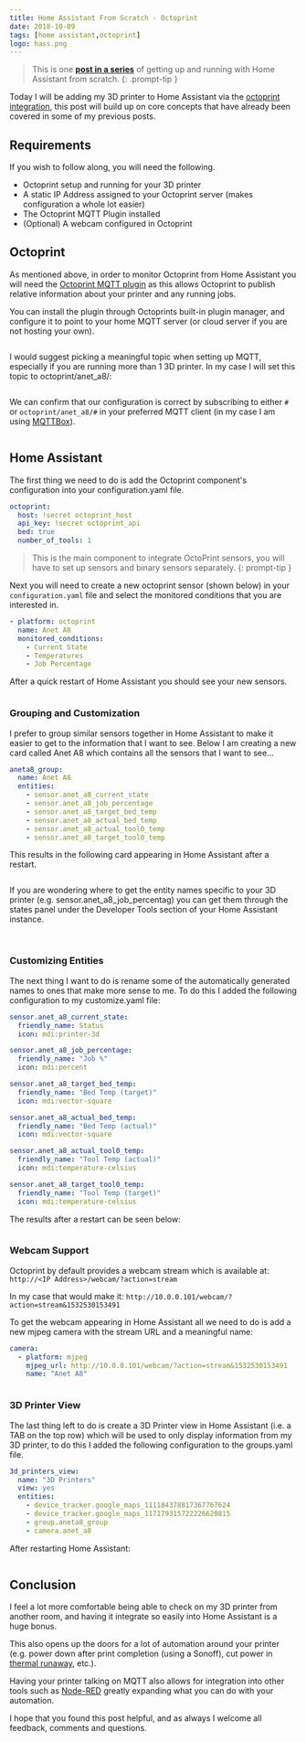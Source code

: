 ```yaml
---
title: Home Assistant From Scratch - Octoprint
date: 2018-10-09
tags: [home assistant,octoprint]
logo: hass.png
---
```


> This is one **[post in a series](https://www.richardn.ca/posts/HomeAssistantFromScratchInstallation/)** of getting up and running with Home Assistant from scratch.
{: .prompt-tip }

Today I will be adding my 3D printer to Home Assistant via the [octoprint integration](https://www.home-assistant.io/integrations/octoprint/), this post will build up on core concepts that have already been covered in some of my previous posts.

## Requirements
If you wish to follow along, you will need the following.

- Octoprint setup and running for your 3D printer
- A static IP Address assigned to your Octoprint server (makes configuration a whole lot easier)
- The Octoprint MQTT Plugin installed
- (Optional) A webcam configured in Octoprint

## Octoprint
As mentioned above, in order to monitor Octoprint from Home Assistant you will need the [Octoprint MQTT plugin](https://plugins.octoprint.org/plugins/mqtt/) as this allows Octoprint to publish relative information about your printer and any running jobs.

You can install the plugin through Octoprints built-in plugin manager, and configure it to point to your home MQTT server (or cloud server if you are not hosting your own).

<img src="./001.png" alt="" />

I would suggest picking a meaningful topic when setting up MQTT, especially if you are running more than 1 3D printer. In my case I will set this topic to octoprint/anet_a8/:

<img src="./002.png" alt="" />

We can confirm that our configuration is correct by subscribing to either `#` or `octoprint/anet_a8/#` in your preferred MQTT client (in my case I am using [MQTTBox](https://chrome.google.com/webstore/detail/mqttbox/kaajoficamnjijhkeomgfljpicifbkaf)).

<img src="./003.png" alt="" />

## Home Assistant
The first thing we need to do is add the Octoprint component's configuration into your configuration.yaml file.

```yaml
octoprint:
  host: !secret octoprint_host
  api_key: !secret octoprint_api
  bed: true
  number_of_tools: 1
```

> This is the main component to integrate OctoPrint sensors, you will have to set up sensors and binary sensors separately.
{: prompt-tip }

Next you will need to create a new octoprint sensor (shown below) in your `configuration.yaml` file and select the monitored conditions that you are interested in.

```yaml
- platform: octoprint
  name: Anet A8
  monitored_conditions:
    - Current State
    - Temperatures
    - Job Percentage
```

After a quick restart of Home Assistant you should see your new sensors.

<img src="./004.png" alt="" />

### Grouping and Customization
I prefer to group similar sensors together in Home Assistant to make it easier to get to the information that I want to see. Below I am creating a new card called Anet A8 which contains all the sensors that I want to see...

```yaml
aneta8_group:
  name: Anet A8
  entities:
    - sensor.anet_a8_current_state
    - sensor.anet_a8_job_percentage
    - sensor.anet_a8_target_bed_temp
    - sensor.anet_a8_actual_bed_temp
    - sensor.anet_a8_actual_tool0_temp
    - sensor.anet_a8_target_tool0_temp
```

This results in the following card appearing in Home Assistant after a restart.

<img src="./005.png" alt="" />

If you are wondering where to get the entity names specific to your 3D printer (e.g. sensor.anet_a8_job_percentag) you can get them through the states panel under the Developer Tools section of your Home Assistant instance.

<img src="./006.png" alt="" />

<img src="./007.png" alt="" />

### Customizing Entities
The next thing I want to do is rename some of the automatically generated names to ones that make more sense to me. To do this I added the following configuration to my customize.yaml file:

```yaml
sensor.anet_a8_current_state:
  friendly_name: Status
  icon: mdi:printer-3d

sensor.anet_a8_job_percentage:
  friendly_name: "Job %"
  icon: mdi:percent

sensor.anet_a8_target_bed_temp:
  friendly_name: "Bed Temp (target)"
  icon: mdi:vector-square

sensor.anet_a8_actual_bed_temp:
  friendly_name: "Bed Temp (actual)"
  icon: mdi:vector-square

sensor.anet_a8_actual_tool0_temp:
  friendly_name: "Tool Temp (actual)"
  icon: mdi:temperature-celsius

sensor.anet_a8_target_tool0_temp:
  friendly_name: "Tool Temp (target)"
  icon: mdi:temperature-celsius
```

The results after a restart can be seen below:

<img src="./008.png" alt="" />

### Webcam Support
Octoprint by default provides a webcam stream which is available at: `http://<IP Address>/webcam/?action=stream`

In my case that would make it: `http://10.0.0.101/webcam/?action=stream&1532530153491`

To get the webcam appearing in Home Assistant all we need to do is add a new mjpeg camera with the stream URL and a meaningful name:

```yaml
camera:
  - platform: mjpeg
    mjpeg_url: http://10.0.0.101/webcam/?action=stream&1532530153491
    name: "Anet A8"
```

<img src="./009.png" alt="" />

### 3D Printer View
The last thing left to do is create a 3D Printer view in Home Assistant (i.e. a TAB on the top row) which will be used to only display information from my 3D printer, to do this I added the following configuration to the groups.yaml file.

```yaml
3d_printers_view:
  name: "3D Printers"
  view: yes
  entities:
    - device_tracker.google_maps_111184378817367767624
    - device_tracker.google_maps_117179315722226620815
    - group.aneta8_group
    - camera.anet_a8
```

After restarting Home Assistant:

<img src="./010.png" alt="" />

## Conclusion
I feel a lot more comfortable being able to check on my 3D printer from another room, and having it integrate so easily into Home Assistant is a huge bonus.

This also opens up the doors for a lot of automation around your printer (e.g. power down after print completion (using a Sonoff), cut power in [thermal runaway](https://reprap.org/forum/read.php?1,786827), etc.).

Having your printer talking on MQTT also allows for integration into other tools such as [Node-RED](https://nodered.org/) greatly expanding what you can do with your automation.

I hope that you found this post helpful, and as always I welcome all feedback, comments and questions.
